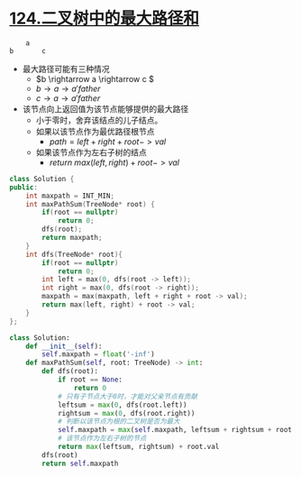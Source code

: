 # [124.二叉树中的最大路径和](https://leetcode-cn.com/problems/binary-tree-maximum-path-sum/)

```
    a
b       c
```

+ 最大路径可能有三种情况
  + $b \rightarrow a \rightarrow c $
  + $b \rightarrow a \rightarrow a'father$
  + $c \rightarrow a \rightarrow a'father$
+ 该节点向上返回值为该节点能够提供的最大路径
  + 小于零时，舍弃该结点的儿子结点。
  + 如果以该节点作为最优路径根节点
    + $path = left + right + root -> val$
  + 如果该节点作为左右子树的结点
    + $return \ max(left, right) + root -> val$

```cpp
class Solution {
public:
    int maxpath = INT_MIN;
    int maxPathSum(TreeNode* root) {
        if(root == nullptr)
            return 0;
        dfs(root);
        return maxpath;
    }
    int dfs(TreeNode* root){
        if(root == nullptr)
            return 0;
        int left = max(0, dfs(root -> left));
        int right = max(0, dfs(root -> right));
        maxpath = max(maxpath, left + right + root -> val);
        return max(left, right) + root -> val;
    }
};
```

```python
class Solution:
    def __init__(self):
        self.maxpath = float('-inf')
    def maxPathSum(self, root: TreeNode) -> int:
        def dfs(root):
            if root == None:
                return 0
            # 只有子节点大于0时，才能对父亲节点有贡献
            leftsum = max(0, dfs(root.left))
            rightsum = max(0, dfs(root.right))
            # 判断以该节点为根的二叉树是否为最大
            self.maxpath = max(self.maxpath, leftsum + rightsum + root.val)
            # 该节点作为左右子树的节点
            return max(leftsum, rightsum) + root.val
        dfs(root)
        return self.maxpath
```

